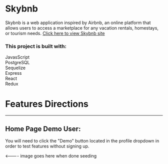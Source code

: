# Skybnb

Skybnb is a web application inspired by Airbnb, an online platform that allows users to access a marketplace for any vacation rentals, homestays, or tourism needs. [Click here to view Skybnb site](https://skybnb-jl.onrender.com/)

### This project is built with:

JavasScript
<br/>
PostgreSQL
<br/>
Sequelize
<br/>
Express
<br/>
React
<br/>
Redux

# Features Directions

---

## Home Page Demo User:

You will need to click the "Demo" button located in the profile dropdown in order to test features without signing up.

<---- image goes here when done seeding
